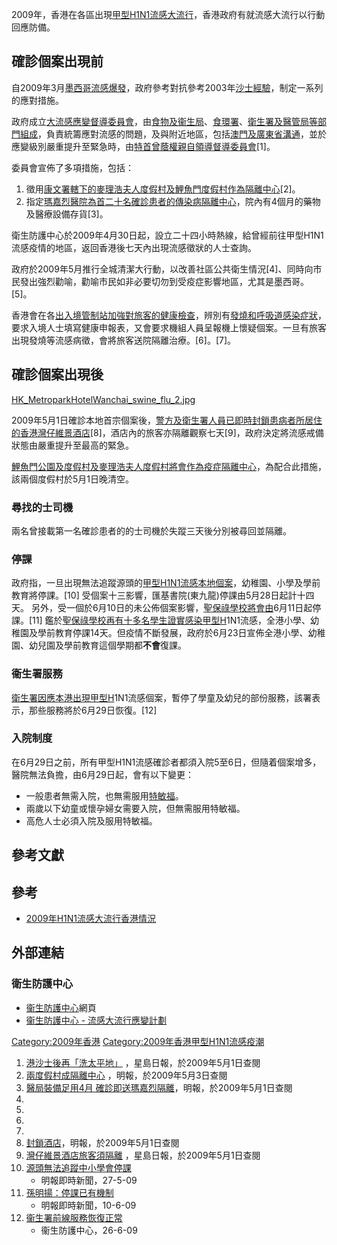 2009年，香港在各區出現[甲型H1N1流感大流行](../Page/甲型流感病毒H1N1亞型.md "wikilink")，香港政府有就流感大流行以行動回應防備。

## 確診個案出現前

自2009年3月[墨西哥流感爆發](https://zh.wikipedia.org/wiki/2009年人類豬型流感疫情墨西哥情況 "wikilink")，政府參考對抗參考2003年[沙士經驗](../Page/嚴重急性呼吸系統綜合症.md "wikilink")，制定一系列的應對措施。

政府成立[大流感應變督導委員會](../Page/大流感應變督導委員會.md "wikilink")，由[食物及衞生局](../Page/食物及衞生局.md "wikilink")、[食環署](https://zh.wikipedia.org/wiki/食環署 "wikilink")、[衛生署及](https://zh.wikipedia.org/wiki/衛生署 "wikilink")[醫管局等部門組成](https://zh.wikipedia.org/wiki/醫管局 "wikilink")，負責統籌應對流感的問題，及與附近地區，包括[澳門及](../Page/澳門.md "wikilink")[廣東省溝通](https://zh.wikipedia.org/wiki/廣東省 "wikilink")，並於應變級別嚴重提升至緊急時，由[特首](https://zh.wikipedia.org/wiki/特首 "wikilink")[曾蔭權親自領導督導委員會](../Page/曾蔭權.md "wikilink")\[1\]。

委員會宣佈了多項措施，包括：

1.  徵用[康文署轄下的](https://zh.wikipedia.org/wiki/康文署 "wikilink")[麥理浩夫人度假村及](https://zh.wikipedia.org/wiki/麥理浩夫人度假村 "wikilink")[鯉魚門度假村作為隔離中心](https://zh.wikipedia.org/wiki/鯉魚門度假村 "wikilink")\[2\]。
2.  指定[瑪嘉烈醫院為首二十名確診患者的](../Page/瑪嘉烈醫院.md "wikilink")[傳染病隔離中心](../Page/傳染病.md "wikilink")，院內有4個月的藥物及醫療設備存貨\[3\]。

衛生防護中心於2009年4月30日起，設立二十四小時熱線，給曾經前往甲型H1N1流感疫情的地區，返回香港後七天內出現流感徵狀的人士查詢。

政府於2009年5月推行全城清潔大行動，以改善社區公共衛生情況\[4\]、同時向市民發出強烈勸喻，勸喻市民如非必要切勿到受疫症影響地區，尤其是墨西哥。\[5\]。

香港會在各[出入境管制站加強對旅客的健康檢查](https://zh.wikipedia.org/wiki/出入境管制站 "wikilink")，辨別有[發燒和呼吸道感染症狀](https://zh.wikipedia.org/wiki/發燒 "wikilink")，要求入境人士填寫健康申報表，又會要求機組人員呈報機上懷疑個案。一旦有旅客出現發燒等流感病徵，會將旅客送院隔離治療。\[6\]。\[7\]。

## 確診個案出現後

[HK_MetroparkHotelWanchai_swine_flu_2.jpg](https://zh.wikipedia.org/wiki/File:HK_MetroparkHotelWanchai_swine_flu_2.jpg "fig:HK_MetroparkHotelWanchai_swine_flu_2.jpg")

2009年5月1日確診本地首宗個案後，[警方及](https://zh.wikipedia.org/wiki/警方 "wikilink")[衛生署人員已即時封鎖患病者所居住的](https://zh.wikipedia.org/wiki/衛生署 "wikilink")[香港灣仔維景酒店](https://zh.wikipedia.org/wiki/維景酒店 "wikilink")\[8\]，酒店內的旅客亦隔離觀察七天\[9\]，政府決定將流感戒備狀態由嚴重提升至最高的緊急。

[鯉魚門公園及度假村及](../Page/鯉魚門公園及度假村.md "wikilink")[麥理浩夫人度假村將會作為疫症隔離中心](https://zh.wikipedia.org/wiki/麥理浩夫人度假村 "wikilink")，為配合此措施，該兩個度假村於5月1日晚清空。

### 尋找的士司機

兩名曾接載第一名確診患者的的士司機於失蹤三天後分別被尋回並隔離。

### 停課

政府指，一旦出現無法追蹤源頭的[甲型H1N1流感本地個案](https://zh.wikipedia.org/wiki/甲型H1N1流感 "wikilink")，幼稚園、小學及學前教育將停課。\[10\]
受個案十三影響，匯基書院(東九龍)停課由5月28日起計十四天。
另外，受一個於6月10日的未公佈個案影響，[聖保祿學校將會由](../Page/聖保祿學校_\(香港\).md "wikilink")6月11日起停課。\[11\]
鑑於[聖保祿學校再有十多名學生證實感染甲型H](../Page/聖保祿學校_\(香港\).md "wikilink")1N1流感，全港小學、幼稚園及學前教育停課14天。但疫情不斷發展，政府於6月23日宣佈全港小學、幼稚園、幼兒園及學前教育這個學期都**不會**復課。

### 衞生署服務

[衛生署因應本港出現甲型H](https://zh.wikipedia.org/wiki/衛生署 "wikilink")1N1流感個案，暫停了學童及幼兒的部份服務，該署表示，那些服務將於6月29日恢復。\[12\]

### 入院制度

在6月29日之前，所有甲型H1N1流感確診者都須入院5至6日，但隨着個案增多，醫院無法負擔，由6月29日起，會有以下變更：

  - 一般患者無需入院，也無需服用[特敏福](https://zh.wikipedia.org/wiki/特敏福 "wikilink")。
  - 兩歲以下幼童或懷孕婦女需要入院，但無需服用特敏福。
  - 高危人士必須入院及服用特敏福。

## 參考文獻

<div class="references-small">

<references />

</div>

## 參考

  - [2009年H1N1流感大流行香港情況](../Page/2009年H1N1流感大流行香港情況.md "wikilink")

## 外部連結

### 衛生防護中心

  - [衞生防護中心](http://www.chp.gov.hk)網頁
  - [衞生防護中心 -
    流感大流行應變計劃](http://www.chp.gov.hk/view_content.asp?lang=tc&info_id=14854)

[Category:2009年香港](https://zh.wikipedia.org/wiki/Category:2009年香港 "wikilink")
[Category:2009年香港甲型H1N1流感疫潮](https://zh.wikipedia.org/wiki/Category:2009年香港甲型H1N1流感疫潮 "wikilink")

1.  [港沙士後再「洗太平地」](http://hk.news.yahoo.com/article/090429/3/bxy6.html)
    ，星島日報，於2009年5月1日查閱
2.  [兩度假村成隔離中心](http://hk.news.yahoo.com/article/090501/4/bywz.html)
    ，明報，於2009年5月3日查閱
3.  [醫局裝備足用4月
    確診即送瑪嘉烈隔離](http://hk.news.yahoo.com/article/090427/4/bwaa.html)，明報，於2009年5月1日查閱
4.
5.
6.
7.
8.  [封鎖酒店](http://hk.news.yahoo.com/article/090501/4/byvx.html北美流感疑襲港)，明報，於2009年5月1日查閱
9.  [灣仔維景酒店旅客須隔離](http://hk.news.yahoo.com/article/090501/3/bywp.html)
    ，星島日報，於2009年5月1日查閱
10. [源頭無法追蹤中小學會停課](http://hk.news.yahoo.com/article/090527/4/ceb8.html)
    - 明報即時新聞，27-5-09
11. [孫明揚：停課已有機制](http://inews.mingpao.com/htm/Inews/20090610/aa31921c.htm)
    - 明報即時新聞，10-6-09
12. [衞生署前線服務恢復正常](http://www.chp.gov.hk/view_content.asp?lang=tc&info_id=17621)
    - 衞生防護中心，26-6-09